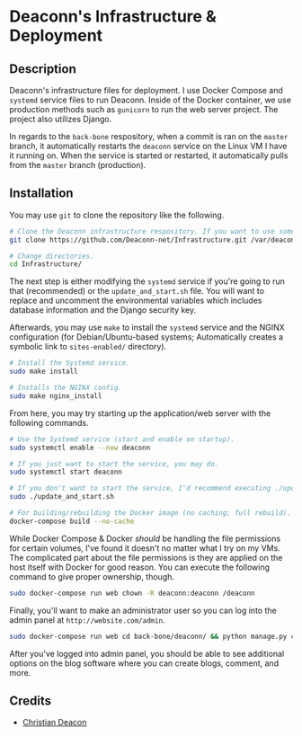 # Deaconn's Infrastructure & Deployment
## Description
Deaconn's infrastructure files for deployment. I use Docker Compose and `systemd` service files to run Deaconn. Inside of the Docker container, we use production methods such as `gunicorn` to run the web server project. The project also utilizes Django.

In regards to the `back-bone` respository, when a commit is ran on the `master` branch, it automatically restarts the `deaconn` service on the Linux VM I have it running on. When the service is started or restarted, it automatically pulls from the `master` branch (production).

## Installation
You may use `git` to clone the repository like the following.

```bash
# Clone the Deaconn infrastructure respository. If you want to use something other than '/var/deaconn', you will need change the Systemd and NGINX configuration files.
git clone https://github.com/Deaconn-net/Infrastructure.git /var/deaconn

# Change directories.
cd Infrastructure/
```

The next step is either modifying the `systemd` service if you're going to run that (recommended) or the `update_and_start.sh` file. You will want to replace and uncomment the environmental variables which includes database information and the Django security key.

Afterwards, you may use `make` to install the `systemd` service and the NGINX configuration (for Debian/Ubuntu-based systems; Automatically creates a symbolic link to `sites-enabled/` directory).

```bash
# Install the Systemd service.
sudo make install

# Installs the NGINX config.
sudo make nginx_install
```

From here, you may try starting up the application/web server with the following commands.

```bash
# Use the Systemd service (start and enable on startup).
sudo systemctl enable --now deaconn

# If you just want to start the service, you may do.
sudo systemctl start deaconn

# If you don't want to start the service, I'd recommend executing ./update_and_start.sh.
sudo ./update_and_start.sh

# For building/rebuilding the Docker image (no caching; full rebuild).
docker-compose build --no-cache
```

While Docker Compose & Docker *should* be handling the file permissions for certain volumes, I've found it doesn't no matter what I try on my VMs. The complicated part about the file permissions is they are applied on the host itself with Docker for good reason. You can execute the following command to give proper ownership, though.

```bash
sudo docker-compose run web chown -R deaconn:deaconn /deaconn
```

Finally, you'll want to make an administrator user so you can log into the admin panel at `http://website.com/admin`.

```bash
sudo docker-compose run web cd back-bone/deaconn/ && python manage.py createsuperuser
```

After you've logged into admin panel, you should be able to see additional options on the blog software where you can create blogs, comment, and more.

## Credits
* [Christian Deacon](https://github.com/gamemann)
